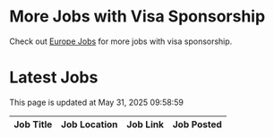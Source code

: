 # More Jobs with Visa Sponsorship

Check out [Europe Jobs](https://github.com/sureshparimi/europejobs#latest-jobs) for more jobs with visa sponsorship.

# Latest Jobs

This page is updated at May 31, 2025 09:58:59

| Job Title | Job Location | Job Link | Job Posted |
| --- | --- | --- | --- |
